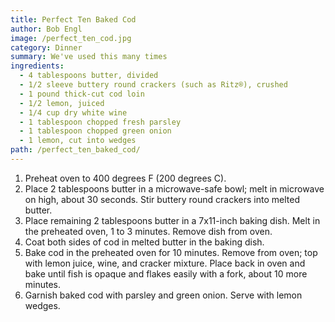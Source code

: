 ```yaml
---
title: Perfect Ten Baked Cod
author: Bob Engl
image: /perfect_ten_cod.jpg
category: Dinner
summary: We've used this many times
ingredients:
  - 4 tablespoons butter, divided
  - 1/2 sleeve buttery round crackers (such as Ritz®), crushed
  - 1 pound thick-cut cod loin
  - 1/2 lemon, juiced
  - 1/4 cup dry white wine
  - 1 tablespoon chopped fresh parsley
  - 1 tablespoon chopped green onion
  - 1 lemon, cut into wedges
path: /perfect_ten_baked_cod/
---
```

1. Preheat oven to 400 degrees F (200 degrees C).
2. Place 2 tablespoons butter in a microwave-safe bowl; melt in microwave on high, about 30 seconds. Stir buttery round crackers into melted butter.
3. Place remaining 2 tablespoons butter in a 7x11-inch baking dish. Melt in the preheated oven, 1 to 3 minutes. Remove dish from oven.
4. Coat both sides of cod in melted butter in the baking dish.
5. Bake cod in the preheated oven for 10 minutes. Remove from oven; top with lemon juice, wine, and cracker mixture. Place back in oven and bake until fish is opaque and flakes easily with a fork, about 10 more minutes.
6. Garnish baked cod with parsley and green onion. Serve with lemon wedges.
